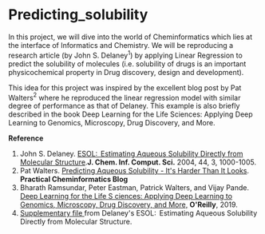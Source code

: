 # Predicting_solubility

In this project, we will dive into the world of Cheminformatics which lies at the interface of Informatics and Chemistry. We will be reproducing a research article (by John S. Delaney$^1$) by applying Linear Regression to predict the solubility of molecules (i.e. solubility of drugs is an important physicochemical property in Drug discovery, design and development).

This idea for this project was inspired by the excellent blog post by Pat Walters$^2$ where he reproduced the linear regression model with similar degree of performance as that of Delaney. This example is also briefly described in the book Deep Learning for the Life Sciences: Applying Deep Learning to Genomics, Microscopy, Drug Discovery, and More.


**Reference**


1.   John S. Delaney. [ESOL:  Estimating Aqueous Solubility Directly from Molecular Structure](https://pubs.acs.org/doi/10.1021/ci034243x).**J. Chem. Inf. Comput. Sci.** 2004, 44, 3, 1000-1005.
2.   Pat Walters. [Predicting Aqueous Solubility - It's Harder Than It Looks](http://practicalcheminformatics.blogspot.com/2018/09/predicting-aqueous-solubility-its.html). **Practical Cheminformatics Blog**
3.   Bharath Ramsundar, Peter Eastman, Patrick Walters, and Vijay Pande. [Deep Learning for the Life S ciences: Applying Deep Learning to Genomics, Microscopy, Drug Discovery, and More,](https://learning.oreilly.com/library/view/deep-learning-for/9781492039822/) **O'Reilly**, 2019.
4.  [Supplementary file ](https://pubs.acs.org/doi/10.1021/ci034243x)from Delaney's ESOL:  Estimating Aqueous Solubility Directly from Molecular Structure.

